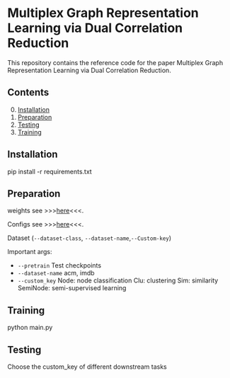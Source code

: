 # Multiplex Graph Representation Learning via Dual Correlation Reduction

This repository contains the reference code for the paper Multiplex Graph Representation Learning via Dual Correlation Reduction. 

## Contents

0. [Installation](#installation)
0. [Preparation](#Preparation)
0. [Testing](#test)
0. [Training](#train)

## Installation
pip install -r requirements.txt 

## Preparation

weights see >>>[here](MGDCR/saved_model/)<<<.

Configs see >>>[here](MGDCR/args.yaml)<<<.

Dataset (`--dataset-class`, `--dataset-name`,`--Custom-key`)

Important args:
* `--pretrain` Test checkpoints
* `--dataset-name` acm, imdb
* `--custom_key` Node: node classification  Clu: clustering   Sim: similarity SemiNode: semi-supervised learning
## Training
python main.py

## Testing
Choose the custom_key of different downstream tasks

